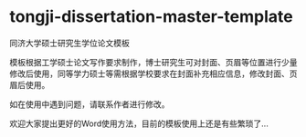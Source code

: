 # tongji-dissertation-master-template

同济大学硕士研究生学位论文模板

模板根据工学硕士论文写作要求制作，博士研究生可对封面、页眉等位置进行少量修改后使用，同等学力硕士等需根据学校要求在封面补充相应信息，修改封面、页眉后使用。

如在使用中遇到问题，请联系作者进行修改。

欢迎大家提出更好的Word使用方法，目前的模板使用上还是有些繁琐了...
